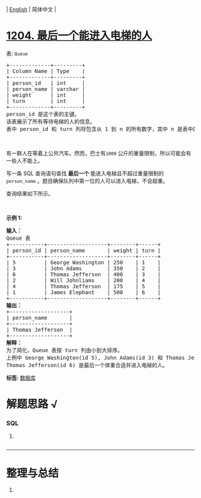 | [English](README_EN.md) | 简体中文 |

# [1204. 最后一个能进入电梯的人](https://leetcode.cn/problems/last-person-to-fit-in-the-bus)
<p>表: <code>Queue</code></p>

<pre>
+-------------+---------+
| Column Name | Type    |
+-------------+---------+
| person_id   | int     |
| person_name | varchar |
| weight      | int     |
| turn        | int     |
+-------------+---------+
person_id 是这个表的主键。
该表展示了所有等待电梯的人的信息。
表中 person_id 和 turn 列将包含从 1 到 n 的所有数字，其中 n 是表中的行数。
</pre>

<p>&nbsp;</p>

<p>有一群人在等着上公共汽车。然而，巴士有<code>1000</code>&nbsp;公斤的重量限制，所以可能会有一些人不能上。</p>

<p>写一条 SQL 查询语句查找 <strong>最后一个</strong> 能进入电梯且不超过重量限制的 <code>person_name</code> 。题目确保队列中第一位的人可以进入电梯，不会超重。</p>

<p>查询结果如下所示。</p>

<p>&nbsp;</p>

<p><strong>示例 1:</strong></p>

<pre>
<strong>输入：</strong>
Queue 表
+-----------+-------------------+--------+------+
| person_id | person_name       | weight | turn |
+-----------+-------------------+--------+------+
| 5         | George Washington | 250    | 1    |
| 3         | John Adams        | 350    | 2    |
| 6         | Thomas Jefferson  | 400    | 3    |
| 2         | Will Johnliams    | 200    | 4    |
| 4         | Thomas Jefferson  | 175    | 5    |
| 1         | James Elephant    | 500    | 6    |
+-----------+-------------------+--------+------+
<strong>输出：</strong>
+-------------------+
| person_name       |
+-------------------+
| Thomas Jefferson  |
+-------------------+
<strong>解释：</strong>
为了简化，Queue 表按 turn 列由小到大排序。
上例中 George Washington(id 5), John Adams(id 3) 和 Thomas Jefferson(id 6) 将可以进入电梯,因为他们的体重和为 250 + 350 + 400 = 1000。
Thomas Jefferson(id 6) 是最后一个体重合适并进入电梯的人。</pre>

**标签:**  [数据库](https://leetcode.cn/tag/database) 
# 解题思路 √

### SQL

1. 

```sql

```

---



# 整理与总结

1. 